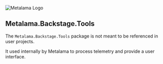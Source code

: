 ![Metalama Logo](https://raw.githubusercontent.com/postsharp/Metalama/master/images/metalama-by-postsharp-light.svg)

## Metalama.Backstage.Tools

The `Metalama.Backstage.Tools` package is not meant to be referenced in user projects.

It used internally by Metalama to process telemetry and provide a user interface.